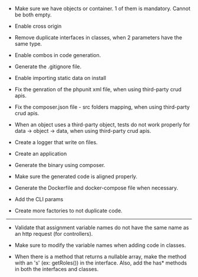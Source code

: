 * Make sure we have objects or container.  1 of them is mandatory.  Cannot be both empty.
* Enable cross origin
* Remove duplicate interfaces in classes, when 2 parameters have the same type.
* Enable combos in code generation.
* Generate the .gitignore file.
* Enable importing static data on install

* Fix the genration of the phpunit xml file, when using third-party crud apis.
* Fix the composer.json file - src folders mapping, when using third-party crud apis.
* When an object uses a third-party object, tests do not work properly for data -> object -> data, when using third-party crud apis.

* Create a logger that write on files.
* Create an application
* Generate the binary using composer.
* Make sure the generated code is aligned properly.
* Generate the Dockerfile and docker-compose file when necessary.

* Add the CLI params
* Create more factories to not duplicate code.
--------------------
* Validate that assignment variable names do not have the same name as an http request (for controllers).
* Make sure to modify the variable names when adding code in classes.

* When there is a method that returns a nullable array, make the method with an 's' (ex: getRoles()) in the interface.  Also, add the has* methods in both the interfaces and classes.
